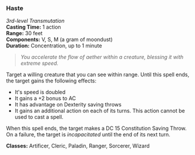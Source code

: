 ### Haste
*3rd-level Transmutation*  
**Casting Time:** 1 action  
**Range:** 30 feet  
**Components:** V, S, M (a gram of moondust)  
**Duration:** Concentration, up to 1 minute  

> *You accelerate the flow of aether within a creature, blessing it with extreme speed.*

Target a willing creature that you can see within range. Until this spell ends, the target gains the following effects:

* It's speed is doubled
* It gains a +2 bonus to AC
* It has advantage on Dexterity saving throws
* It gains an additional action on each of its turns. This action cannot be used to cast a spell.

When this spell ends, the target makes a DC 15 Constitution Saving Throw. On a failure, the target is *incapacitated* until the end of its next turn.

**Classes:** Artificer, Cleric, Paladin, Ranger, Sorcerer, Wizard